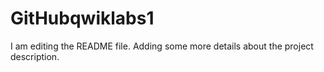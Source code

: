 # GitHubqwiklabs1
I am editing the README file. Adding some more details about the project description.
